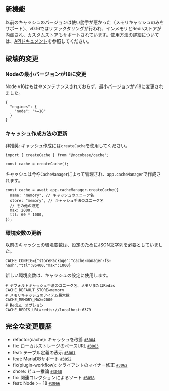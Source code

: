 ## 新機能

以前のキャッシュのバージョンは使い勝手が悪かった（メモリキャッシュのみをサポート）、v0.16ではリファクタリングが行われ、インメモリとRedisストアが内蔵され、カスタムストアもサポートされています。使用方法の詳細については、[APIドキュメント](https://docs.nocobase.com/api/cache/cache-manager)を参照してください。

## 破壊的変更

### Nodeの最小バージョンが18に変更

Node v16はもはやメンテナンスされておらず、最小バージョンがv18に変更されました。

```
{
  "engines": {
    "node": ">=18"
  }
}
```

### キャッシュ作成方法の更新

非推奨: キャッシュ作成には`createCache`を使用してください。

```
import { createCache } from "@nocobase/cache";

const cache = createCache();
```

キャッシュは今や`CacheManager`によって管理され、`app.cacheManager`で作成されます。

```
const cache = await app.cacheManager.createCache({
  name: "memory", // キャッシュのユニーク名
  store: "memory", // キャッシュ手法のユニーク名
  // その他の設定
  max: 2000,
  ttl: 60 * 1000,
});
```

### 環境変数の更新

以前のキャッシュの環境変数は、設定のためにJSON文字列を必要としていました。

```
CACHE_CONFIG={"storePackage":"cache-manager-fs-hash","ttl":86400,"max":1000}
```

新しい環境変数は、キャッシュの設定に使用します。

```
# デフォルトキャッシュ手法のユニーク名、メモリまたはRedis
CACHE_DEFAULT_STORE=memory
# メモリキャッシュのアイテム最大数
CACHE_MEMORY_MAX=2000
# Redis、オプション
CACHE_REDIS_URL=redis://localhost:6379
```

## 完全な変更履歴

* refactor(cache): キャッシュを改善 [`#3004`](https://github.com/nocobase/nocobase/pull/3004)
* fix: ローカルストレージのベースURL [`#3063`](https://github.com/nocobase/nocobase/pull/3063)
* feat: テーブル定義の表示 [`#3061`](https://github.com/nocobase/nocobase/pull/3061)
* feat: MariaDBサポート [`#3052`](https://github.com/nocobase/nocobase/pull/3052)
* fix(plugin-workflow): クライアントのマイナー修正 [`#3062`](https://github.com/nocobase/nocobase/pull/3062)
* chore: ビュー推論 [`#3060`](https://github.com/nocobase/nocobase/pull/3060)
* fix: 関連コレクションによるソート [`#3058`](https://github.com/nocobase/nocobase/pull/3058)
* feat: Node >= 18 [`#3066`](https://github.com/nocobase/nocobase/pull/3066)
